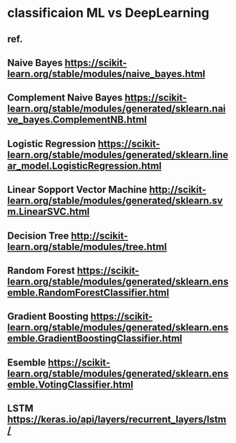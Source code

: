 # classificaion ML vs DeepLearning
## ref.
## Naive Bayes https://scikit-learn.org/stable/modules/naive_bayes.html
## Complement Naive Bayes https://scikit-learn.org/stable/modules/generated/sklearn.naive_bayes.ComplementNB.html
## Logistic Regression https://scikit-learn.org/stable/modules/generated/sklearn.linear_model.LogisticRegression.html
## Linear Sopport Vector Machine http://scikit-learn.org/stable/modules/generated/sklearn.svm.LinearSVC.html
## Decision Tree http://scikit-learn.org/stable/modules/tree.html
## Random Forest https://scikit-learn.org/stable/modules/generated/sklearn.ensemble.RandomForestClassifier.html
## Gradient Boosting https://scikit-learn.org/stable/modules/generated/sklearn.ensemble.GradientBoostingClassifier.html
## Esemble https://scikit-learn.org/stable/modules/generated/sklearn.ensemble.VotingClassifier.html
## LSTM https://keras.io/api/layers/recurrent_layers/lstm/
